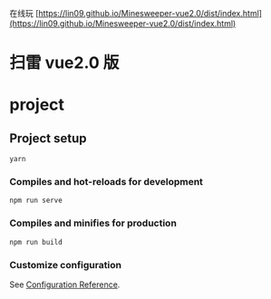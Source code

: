 在线玩 [https://lin09.github.io/Minesweeper-vue2.0/dist/index.html](https://lin09.github.io/Minesweeper-vue2.0/dist/index.html)

# 扫雷 vue2.0 版

# project

## Project setup
```
yarn
```

### Compiles and hot-reloads for development
```
npm run serve
```

### Compiles and minifies for production
```
npm run build
```

### Customize configuration
See [Configuration Reference](https://cli.vuejs.org/config/).
